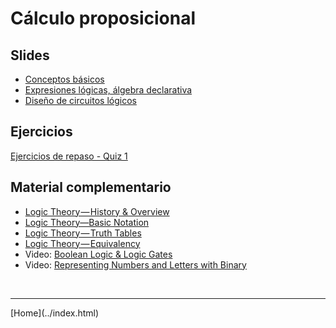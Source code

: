 # Cálculo proposicional


## Slides

- [Conceptos básicos](../slides/01.2-Logica.pdf)  
- [Expresiones lógicas, álgebra declarativa](../slides/01.3-Logica.pdf)  
- [Diseño de circuitos lógicos](../slides/01.4-DisenoLogico.pdf)  
    
<!--
- [Implicaciones y derivaciones lógicas](../slides/02.1-ImplicacionesyDerivaciones.pdf)  
-->

## Ejercicios

[Ejercicios de repaso - Quiz 1](01-Ejercicios-CalculoProposiciones.pdf)  

<!--
[Ejercicios de repaso - Quiz 2](02-Ejercicios-Proposiciones.pdf)  
-->

## Material complementario

- [Logic Theory — History & Overview](https://blog.usejournal.com/logic-theory-history-overview-35087146b3b7)  
- [Logic Theory—Basic Notation](https://towardsdatascience.com/logic-theory-basic-notation-d8cf44cb297b)  
- [Logic Theory — Truth Tables](https://towardsdatascience.com/logic-theory-truth-tables-de313f78a16a)  
- [Logic Theory — Equivalency](https://towardsdatascience.com/logic-theory-equivalency-f5251af2b549)  
- Video: [Boolean Logic & Logic Gates](https://youtu.be/gI-qXk7XojA)  
- Video: [Representing Numbers and Letters with Binary](https://www.youtube.com/watch?v=1GSjbWt0c9M)  

<!--
- Presentación: [Basics of Digital Logical Design](http://web.cse.ohio-state.edu/~teodorescu.1/download/teaching/cse675.au08/Cse675.02.D.LogicDesign_part1.pdf)  
- Video: [How Computers Calculate - the ALU](https://www.youtube.com/watch?v=1I5ZMmrOfnA)  
-->


<BR>
<HR>
[Home](../index.html)
<BR>
